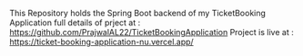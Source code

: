 This Repository holds the Spring Boot backend of my TicketBooking Application full details of prject at : https://github.com/PrajwalAL22/TicketBookingApplication
Project is live at : https://ticket-booking-application-nu.vercel.app/
